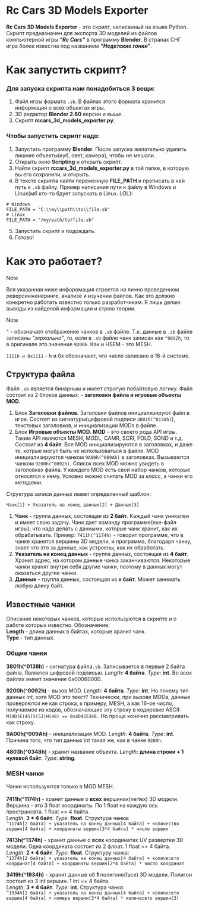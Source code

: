 # Rc Cars 3D Models Exporter
**Rc Cars 3D Models Exporter** - это скрипт, написанный на языке Python. Скрипт предназначен для экспорта 3D моделей из файлов компьютерной игры ***"Rc Cars"*** в программу **Blender**. В странах СНГ игра более известна под названием ***"Недетские гонки"***.

# Как запустить скрипт?
### Для запуска скрипта нам понадобиться 3 вещи:
1. Файл игры формата `.sb`. В файлах этого формата хранится информация о всех объектах игры.
2. 3D редактор **Blender 2.80** версии и _выше_.
3. Скрипт **rccars_3d_models_exporter.py**.

### Чтобы запустить скрипт надо:
1. Запустить программу **Blender**. После запуска желательно удалить лишние объекты(куб, свет, камера), чтобы не мешали.
2. Открыть окно **Scripting** и открыть скрипт.
3. Найти скрипт **rccars_3d_models_exporter.py** в той папке, в которую вы его сохранили, и открыть.
4. В тексте скрипта найти переменную **FILE_PATH** и прописать в ней путь к `.sb` файлу. Пример написания пути к файлу в Windows и Linux(мб кто-то бдует запускать в Linux. LOL):
```
# Windows
FILE_PATH = "C:\\my\\path\\to\\file.sb"
# Linux
FILE_PATH = "/my/path/to/file.sb"
```
5. Запустить скрипт и подождать.
6. Готово!
# Как это работает?
> [!NOTE]
> Вся указанная ниже инфоромация строется на лично проведенном реверсинженеринге, анализе и изучении файлов. Как это должно конкретно работать известно только разработчикам.
> Я лишь делаю выводы из найденой информации и строю теории.

> [!NOTE]
> `^` - обозначает отображение чанков в `.sb` файле. Т.к. данные в `.sb` файле записаны _"зеркально"_, то, 
> если в `.sb` файле чанк записан как `^0092h`, то в оригинале это значение `9200h`. Как и HSEM - это MESH.
>
> `1111h и 0x1111` - h и 0x обозначают, что число записано в 16-й системе.

## Структура файла
Файл `.sb` является бинарным и имеет строгую побайтовую логику. Файл состоит из 2 блоков данных: - **заголовки файла и игровые объекты MOD**.
1. Блок **Заголовки файлов.**
Заголовки файлов инициализируют файл в игре. Состоят из сигнатуры(цифровой подписи `3801h(^0138h)`), текстовых заголовков, и инициализации MODs в файле. 
2. Блок **Игровые объекты MOD.**
**MOD** - это своего рода API игры. Таким API являются MESH, MODL, CAMR, SCRI, FOLD, SOND и т.д. Состоит из **4 байт**. Все MOD инициализируются в заголовках, и даже те, котрые могут быть не использоваться в файле. MOD инициализируются чанком `9A00h(^009Ah)` в заголовках. Вызываются чанком `9200h(^0092h)`. Список всех MOD можно увидеть в заголовках файла. У каждого MOD есть свой набор чанков, которые относятся к нему. Условно можно считать MOD за _класс_, а чанки его _методами_.

Структура записи данных имеет определенный шаблон: 
```
Чанк[1] + Указатель на конец данных[2] + Данные[3]
```
1. **Чанк** - группа данных, состоящая из **2 байт**. Каждый чанк уникален и имеет свою задачу. Чанк дает команду программе(exe-файл игры), что надо делать с данными, которые чанк хранит, как их обрабатывать. Пример: `7411h(^1174h)` - говорит программе, что в чанке хранятся вершины 3D модели, и программа, благодаря чанку, знает что это за данные, как устроены, как их обработать.
2. **Указатель на конец данных** - группа данных, состоящая из **4 байт**. Хранит адрес, на котором данные чанка заканчиваются. Некоторые чанки хранят внутри себя другие чанки, поэтому в данных могут оказаться другие чанки.
3. **Данные** - группа данных, состоящая из **x байт**. Может занимать любую длину байт.

## Известные чанки
Описание некоторых чанков, которые используются в скрипте и о работе которых известно.
Обозначение:<br/>**Length** - длина данных в байтах, которые хранит чанк.<br/>**Type** - тип данных.
### Общие чанки
**3801h(^0138h)**  - сигнатура файла`.sb`. Записывается в первые 2 байта файла. Является цифровой подписью. _Length_: **4 байта**. _Type_: **int**. Во всех файлах имеет значение 0x00060000.

**9200h(^0092h)**  - вызов MOD. _Length_: **4 байта**. _Type_: **int**. Но почему тип данных _int_, хотя MOD это текст? Технически, при вызове MODa, данные проверяются не как строка, к примеру, MESH, а как 16-ое число, получаемое из кодов, обозначающие эту строку в кодировке ASCII: `M(4D)E(45)S(53)H(48) == 0x4D455348.` Но проще конечно рассматривать как строку.

**9A00h(^009Ah)**  - инициализация MOD. _Length_: **4 байта**. _Type_: **int**. Причина того, что тип данных int такая же, как в чанке `9200h`.

**4803h(^0348h)** - хранит название объекта. _Length_: **длина строки + 1 нулевой байт**. _Type_: **string**.

### MESH чанки
Чанки используются только в MOD MESH.<br/><br/>
**7411h(^1174h)** - хранит данные о **всех** вершинах(vertex) 3D модели. Вершина - это 3 float координаты. По 1 float на каждую ось пространсвта. 1 float == 4 байта.<br/>_Length_: **3 * 4 байт**. _Type_: **float**. Структура чанка:<br/>
`^1174h[2 байта] + указатель на конец данных[4 байта] + количество вершин[4 байта] + координаты вершин[3*4 байта] * число вершин`

**7413h(^1374h)** - хранит данные о **всех** координатах UV развертки 3D модели. Одна координата состоит из 2 флоат. 1 float == 4 байта.<br/>_Length_: **2 * 4 байт**. _Type_: **float**. Структуру чанка:<br/>
`^1374h[2 байта] + указатель на конец данных[4 байта] + количесвто координат[4 байта] + координаты вершин[2*4 байта] * число координат`

**3419h(^1934h)** - хранит данные об **1** полигоне(face) 3D модели. Полигон состоит из 3 int вершин. 1 int == 4 байта.<br/>_Length_: **3 * 4 байт**. _Type_: **int**. Структура чанка:<br/>
`^1934h[2 байта] + указатель на конец данных[4 байта] + количесвто вершин[4 байта] + номера вершин[3*4 байта] * количесвто вершин(3)`


